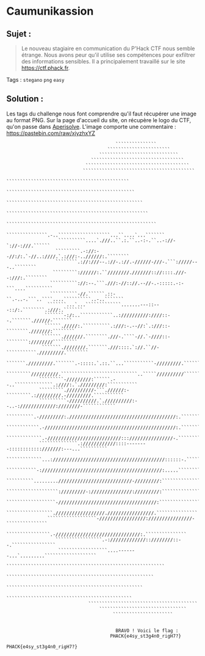 # Caumunikassion

## Sujet :

> Le nouveau stagiaire en communication du P'Hack CTF nous semble étrange. Nous avons peur qu'il utilise ses compétences pour exfiltrer des informations sensibles. Il a principalement travaillé sur le site https://ctf.phack.fr.

Tags : `stegano` `png` `easy`

## Solution :

Les tags du challenge nous font comprendre qu'il faut récupérer une image au format PNG.
Sur la page d'accueil du site, on récupère le logo du CTF, qu'on passe dans [Aperisolve](https://aperisolve.fr/).
L'image comporte une commentaire : https://pastebin.com/raw/xjyzhxYZ

```
                                        ```````````````                                             
                                     ```````````````````````                                        
                                  `````````````````````````````                                     
                               ``````````````````````````````````                                   
                             ``````````````````````````````````````                                 
                            `````````````````````````````````````````                               
                          `````````````````````````````````````````````                             
                         ```````````````````````````````````````````````                            
                        ``````````````````````````````````````````````````                          
                       ````````````````````````````````````````````````````                         
                     ```````````````````````````````````````````````````````                        
                    ```````````````.-..```````````````````...``....`...```````                      
                   ``````````....`.///..``.:.``..-:-.``..-://-`://-:///.``````                      
                  `````````.-://:--//:/:.`-//..:////.`.:///:-..//////:.````````                     
                  ````````.://:///--.://-.://.-//////-///-.```://///---..````````                   
                 `````````://////:.``////////.///////:://::::.///--:///:.````````                   
                ``````````://:--.```.///:-//:://.--//-.-:::::.-:-```....``````````                  
                ``````````-//.``````.::-``.-..-.```..````....``````````..-..```````                 
               ```````...`...`````````````.......---::---::/:.````````.:///:.```````                
              ```````-:/:..````````````..://////////:////::--.```````.//////-```````                
              ``````./////:.``````````.:///:-.--//:`.:///::-````````.///////:````````               
             ```````.///////.````````.///-.````-//.`-////::-````````:////////`````````              
             ```````.////////.```````.///::::.`://.``//-```````````./////////.````````              
             ```````./////////.```````.-:::::.`.::.``...```````````-/////////.`````````             
            `````````//////////.````````````````````````````..`````//////////```````````            
            `````````-/////////:``````.--..``````````````.:////:.`./////////:```````````            
            `````````.//////////-```.//////:-`````````.://///////.-/////////.```````````            
            ``````````-//////////.`.//////////:--..-://///////////:////////-````````````            
            ``````````.-/////////:.///////////////////////////////////////:.````````````            
           ````````````.-////////////////////////////////////////////////:.`````````````            
           `````````````.-///////////////////////////:::////////////////-.``````````````            
            ``````````````.:////////////::::--------::::::::::::///////:---...``````````            
            `````````````...://///////////////////////////////////////::::::-.``````````            
            ```````````-:////////////////////////////////////////////:.....````````````             
             ``````````.........///////////////////////////-/////////:`````````````````             
             ```````````````````://///////-:///////////////://///////:````````````````              
              ``````````````````-////////////////////////////////////:````````````````              
               `````````````````.//////////////////./////////////////.```````````````               
               ``````````````````-/////////////////:////////////////-```````````````                
                 ````````````````.-///////////////////////////////:.```````````````                 
                  `````````````````.-://///////////::////////::--.````````````````                  
                   ``````````````````....-------...`.........```````````````````                    
                     ``````````````````````````````````````````````````````````                     
                       ``````````````````````````````````````````````````````                       
                         ``````````````````````````````````````````````````                         
                           ``````````````````````````````````````````````                           
                              ````````````````````````````````````````                              
                                  ````````````````````````````````                                  
                                       ``````````````````````                                       
                                                                                                    
                                                                                                    
									    BRAVO ! Voici le flag :  
									  PHACK{e4sy_st3g4n0_rigH7?}
```

`PHACK{e4sy_st3g4n0_rigH7?}`